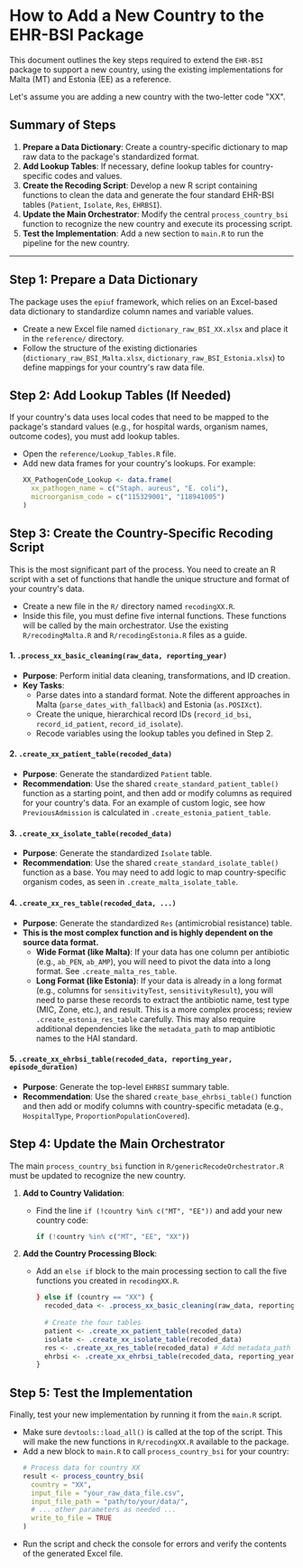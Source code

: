 # How to Add a New Country to the EHR-BSI Package

This document outlines the key steps required to extend the `EHR-BSI` package to support a new country, using the existing implementations for Malta (MT) and Estonia (EE) as a reference.

Let's assume you are adding a new country with the two-letter code "XX".

## Summary of Steps

1.  **Prepare a Data Dictionary**: Create a country-specific dictionary to map raw data to the package's standardized format.
2.  **Add Lookup Tables**: If necessary, define lookup tables for country-specific codes and values.
3.  **Create the Recoding Script**: Develop a new R script containing functions to clean the data and generate the four standard EHR-BSI tables (`Patient`, `Isolate`, `Res`, `EHRBSI`).
4.  **Update the Main Orchestrator**: Modify the central `process_country_bsi` function to recognize the new country and execute its processing script.
5.  **Test the Implementation**: Add a new section to `main.R` to run the pipeline for the new country.

---

## Step 1: Prepare a Data Dictionary

The package uses the `epiuf` framework, which relies on an Excel-based data dictionary to standardize column names and variable values.

-   Create a new Excel file named `dictionary_raw_BSI_XX.xlsx` and place it in the `reference/` directory.
-   Follow the structure of the existing dictionaries (`dictionary_raw_BSI_Malta.xlsx`, `dictionary_raw_BSI_Estonia.xlsx`) to define mappings for your country's raw data file.

## Step 2: Add Lookup Tables (If Needed)

If your country's data uses local codes that need to be mapped to the package's standard values (e.g., for hospital wards, organism names, outcome codes), you must add lookup tables.

-   Open the `reference/Lookup_Tables.R` file.
-   Add new data frames for your country's lookups. For example:
    ```r
    XX_PathogenCode_Lookup <- data.frame(
      xx_pathogen_name = c("Staph. aureus", "E. coli"),
      microorganism_code = c("115329001", "118941005")
    )
    ```

## Step 3: Create the Country-Specific Recoding Script

This is the most significant part of the process. You need to create an R script with a set of functions that handle the unique structure and format of your country's data.

-   Create a new file in the `R/` directory named `recodingXX.R`.
-   Inside this file, you must define five internal functions. These functions will be called by the main orchestrator. Use the existing `R/recodingMalta.R` and `R/recodingEstonia.R` files as a guide.

#### 1. `.process_xx_basic_cleaning(raw_data, reporting_year)`
   - **Purpose**: Perform initial data cleaning, transformations, and ID creation.
   - **Key Tasks**:
     - Parse dates into a standard format. Note the different approaches in Malta (`parse_dates_with_fallback`) and Estonia (`as.POSIXct`).
     - Create the unique, hierarchical record IDs (`record_id_bsi`, `record_id_patient`, `record_id_isolate`).
     - Recode variables using the lookup tables you defined in Step 2.

#### 2. `.create_xx_patient_table(recoded_data)`
   - **Purpose**: Generate the standardized `Patient` table.
   - **Recommendation**: Use the shared `create_standard_patient_table()` function as a starting point, and then add or modify columns as required for your country's data. For an example of custom logic, see how `PreviousAdmission` is calculated in `.create_estonia_patient_table`.

#### 3. `.create_xx_isolate_table(recoded_data)`
   - **Purpose**: Generate the standardized `Isolate` table.
   - **Recommendation**: Use the shared `create_standard_isolate_table()` function as a base. You may need to add logic to map country-specific organism codes, as seen in `.create_malta_isolate_table`.

#### 4. `.create_xx_res_table(recoded_data, ...)`
   - **Purpose**: Generate the standardized `Res` (antimicrobial resistance) table.
   - **This is the most complex function and is highly dependent on the source data format.**
     - **Wide Format (like Malta)**: If your data has one column per antibiotic (e.g., `ab_PEN`, `ab_AMP`), you will need to pivot the data into a long format. See `.create_malta_res_table`.
     - **Long Format (like Estonia)**: If your data is already in a long format (e.g., columns for `sensitivityTest`, `sensitivityResult`), you will need to parse these records to extract the antibiotic name, test type (MIC, Zone, etc.), and result. This is a more complex process; review `.create_estonia_res_table` carefully. This may also require additional dependencies like the `metadata_path` to map antibiotic names to the HAI standard.

#### 5. `.create_xx_ehrbsi_table(recoded_data, reporting_year, episode_duration)`
   - **Purpose**: Generate the top-level `EHRBSI` summary table.
   - **Recommendation**: Use the shared `create_base_ehrbsi_table()` function and then add or modify columns with country-specific metadata (e.g., `HospitalType`, `ProportionPopulationCovered`).

## Step 4: Update the Main Orchestrator

The main `process_country_bsi` function in `R/genericRecodeOrchestrator.R` must be updated to recognize the new country.

1.  **Add to Country Validation**:
    -   Find the line `if (!country %in% c("MT", "EE"))` and add your new country code:
        ```r
        if (!country %in% c("MT", "EE", "XX"))
        ```

2.  **Add the Country Processing Block**:
    -   Add an `else if` block to the main processing section to call the five functions you created in `recodingXX.R`.
        ```r
        } else if (country == "XX") {
          recoded_data <- .process_xx_basic_cleaning(raw_data, reporting_year)
          
          # Create the four tables
          patient <- .create_xx_patient_table(recoded_data)
          isolate <- .create_xx_isolate_table(recoded_data)
          res <- .create_xx_res_table(recoded_data) # Add metadata_path if needed
          ehrbsi <- .create_xx_ehrbsi_table(recoded_data, reporting_year, episode_duration)
        }
        ```

## Step 5: Test the Implementation

Finally, test your new implementation by running it from the `main.R` script.

-   Make sure `devtools::load_all()` is called at the top of the script. This will make the new functions in `R/recodingXX.R` available to the package.
-   Add a new block to `main.R` to call `process_country_bsi` for your country:
    ```r
    # Process data for country XX
    result <- process_country_bsi(
      country = "XX",
      input_file = "your_raw_data_file.csv",
      input_file_path = "path/to/your/data/",
      # ... other parameters as needed ...
      write_to_file = TRUE
    )
    ```
-   Run the script and check the console for errors and verify the contents of the generated Excel file. 
